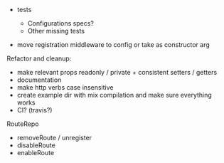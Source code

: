 - tests
    - Configurations specs?
    - Other missing tests

- move registration middleware to config or take as constructor arg

Refactor and cleanup:
- make relevant props readonly / private + consistent setters / getters
- documentation
- make http verbs case insensitive
- create example dir with mix compilation and make sure everything works
- CI? (travis?)

RouteRepo
- removeRoute / unregister
- disableRoute
- enableRoute
